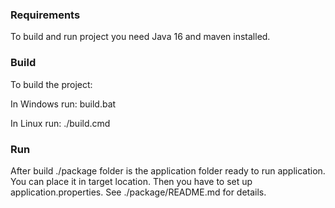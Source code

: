 ### Requirements

To build and run project you need Java 16 and maven installed.

### Build

To build the project:

In Windows run:
    build.bat
    
In Linux run:
    ./build.cmd
    
### Run

After build ./package folder is the application folder ready to run application. You can place it in target location. Then you have to set up application.properties. See ./package/README.md for details.
    
  
